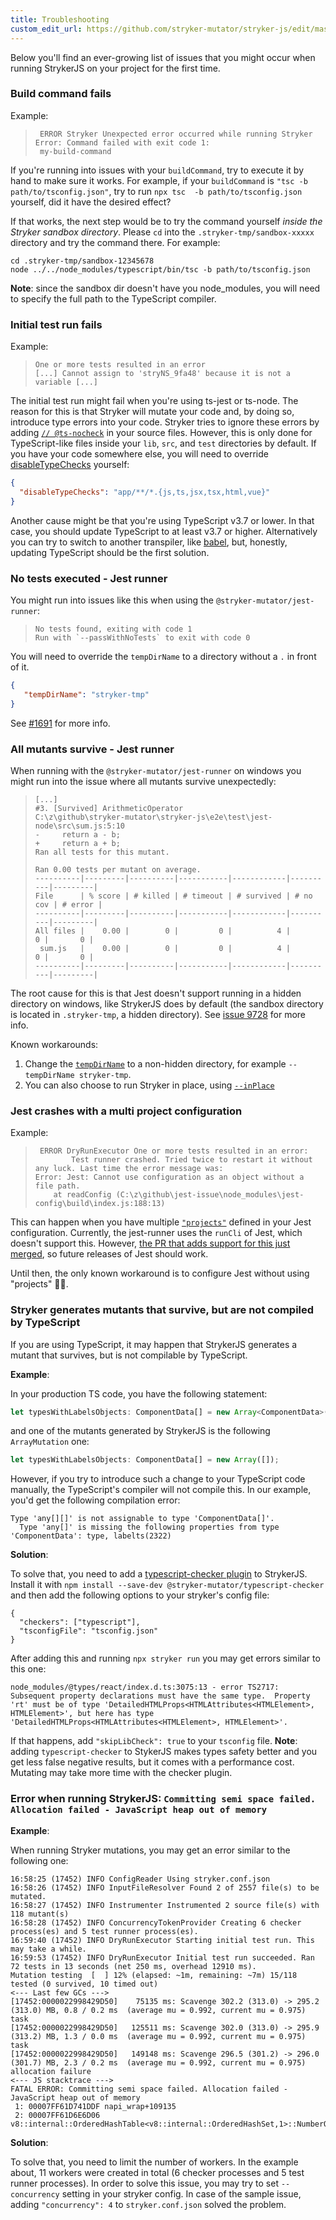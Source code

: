 ```yaml
---
title: Troubleshooting
custom_edit_url: https://github.com/stryker-mutator/stryker-js/edit/master/docs/troubleshooting.md
---
```


Below you'll find an ever-growing list of issues that you might occur when running StrykerJS on your project for the first time.

### Build command fails

Example:

> ```
>  ERROR Stryker Unexpected error occurred while running Stryker Error: Command failed with exit code 1:
>  my-build-command
> ```

If you're running into issues with your `buildCommand`, try to execute it by hand to make sure it works. For example, if your `buildCommand` is `"tsc -b path/to/tsconfig.json"`, try to run `npx tsc  -b path/to/tsconfig.json` yourself, did it have the desired effect?

If that works, the next step would be to try the command yourself _inside the Stryker sandbox directory_. Please `cd` into the `.stryker-tmp/sandbox-xxxxx` directory and try the command there. For example:

```shell
cd .stryker-tmp/sandbox-12345678
node ../../node_modules/typescript/bin/tsc -b path/to/tsconfig.json
```

**Note**: since the sandbox dir doesn't have you node_modules, you will need to specify the full path to the TypeScript compiler.

### Initial test run fails 

Example:

> ```
> One or more tests resulted in an error
> [...] Cannot assign to 'stryNS_9fa48' because it is not a variable [...]
> ```

The initial test run might fail when you're using ts-jest or ts-node. The reason for this is that Stryker will mutate your code and, by doing so, introduce type errors into your code. Stryker tries to ignore these errors by adding [`// @ts-nocheck`](https://devblogs.microsoft.com/typescript/announcing-typescript-3-7/#ts-nocheck-in-typescript-files) in your source files. However, this is only done for TypeScript-like files inside your `lib`, `src`, and `test` directories by default. If you have your code somewhere else, you will need to override [disableTypeChecks](./configuration.md#disabletypechecks-false--string) yourself:

```json
{
  "disableTypeChecks": "app/**/*.{js,ts,jsx,tsx,html,vue}"
}
```

Another cause might be that you're using TypeScript v3.7 or lower. In that case, you should update TypeScript to at least v3.7 or higher. Alternatively you can try to switch to another transpiler, like [babel](https://babeljs.io/docs/en/babel-preset-typescript), but, honestly, updating TypeScript should be the first solution.

### No tests executed - Jest runner

You might run into issues like this when using the `@stryker-mutator/jest-runner`:

> ```
> No tests found, exiting with code 1
> Run with `--passWithNoTests` to exit with code 0
> ```

You will need to override the `tempDirName` to a directory without a `.` in front of it.

```json
{
   "tempDirName": "stryker-tmp"
}
```

See [#1691](https://github.com/stryker-mutator/stryker-js/issues/1691) for more info.

### All mutants survive - Jest runner

When running with the `@stryker-mutator/jest-runner` on windows you might run into the issue where all mutants survive unexpectedly:

> ```
> [...]
> #3. [Survived] ArithmeticOperator
> C:\z\github\stryker-mutator\stryker-js\e2e\test\jest-node\src\sum.js:5:10
> -     return a - b;
> +     return a + b;
> Ran all tests for this mutant.
> 
> Ran 0.00 tests per mutant on average.
> ----------|---------|----------|-----------|------------|----------|---------|
> File      | % score | # killed | # timeout | # survived | # no cov | # error |
> ----------|---------|----------|-----------|------------|----------|---------|
> All files |    0.00 |        0 |         0 |          4 |        0 |       0 |
>  sum.js   |    0.00 |        0 |         0 |          4 |        0 |       0 |
> ----------|---------|----------|-----------|------------|----------|---------|
> ```

The root cause for this is that Jest doesn't support running in a hidden directory on windows, like StrykerJS does by default (the sandbox directory is located in `.stryker-tmp`, a hidden directory). See [issue 9728](https://github.com/facebook/jest/issues/9728) for more info.

Known workarounds:

1. Change the [`tempDirName`](./configuration.md#tempdirname-string) to a non-hidden directory, for example `--tempDirName stryker-tmp`.
2. You can also choose to run Stryker in place, using [`--inPlace`](./configuration.md#inplace-boolean)


### Jest crashes with a multi project configuration

Example:

> ```
>  ERROR DryRunExecutor One or more tests resulted in an error:
>         Test runner crashed. Tried twice to restart it without any luck. Last time the error message was:
> Error: Jest: Cannot use configuration as an object without a file path.
>     at readConfig (C:\z\github\jest-issue\node_modules\jest-config\build\index.js:188:13)
> ```

This can happen when you have multiple [`"projects"`](https://jestjs.io/docs/configuration#projects-arraystring--projectconfig) defined in your Jest configuration. Currently, the jest-runner uses the `runCli` of Jest, which doesn't support this. However, [the PR that adds support for this just merged](https://github.com/facebook/jest/pull/11307), so future releases of Jest should work. 

Until then, the only known workaround is to configure Jest without using "projects" 🤷‍♂️.

### Stryker generates mutants that survive, but are not compiled by TypeScript
If you are using TypeScript, it may happen that StrykerJS generates a mutant that survives, but is not compilable by TypeScript.

**Example**:

In your production TS code, you have the following statement:
```ts
let typesWithLabelsObjects: ComponentData[] = new Array<ComponentData>();
```

and one of the mutants generated by StrykerJS is the following `ArrayMutation` one:
```ts
let typesWithLabelsObjects: ComponentData[] = new Array([]);
```

However, if you try to introduce such a change to your TypeScript code manually, the TypeScript's compiler will not compile this. In our example, you'd get the following compilation error:
```
Type 'any[][]' is not assignable to type 'ComponentData[]'.
  Type 'any[]' is missing the following properties from type 'ComponentData': type, labelts(2322)
```

**Solution**:

To solve that, you need to add a [typescript-checker plugin](https://stryker-mutator.io/docs/stryker-js/typescript-checker/#configuring) to StrykerJS. Install it with `npm install --save-dev @stryker-mutator/typescript-checker` and then add the following options to your stryker's config file:
```
{
  "checkers": ["typescript"],
  "tsconfigFile": "tsconfig.json"
}
```

After adding this and running `npx stryker run` you may get errors similar to this one:
```
node_modules/@types/react/index.d.ts:3075:13 - error TS2717: Subsequent property declarations must have the same type.  Property 'rt' must be of type 'DetailedHTMLProps<HTMLAttributes<HTMLElement>, HTMLElement>', but here has type 'DetailedHTMLProps<HTMLAttributes<HTMLElement>, HTMLElement>'.
```

If that happens, add `"skipLibCheck": true` to your `tsconfig` file.
**Note**: adding `typescript-checker` to StykerJS makes types safety better and you get less false negative results, but it comes with a performance cost. Mutating may take more time with the checker plugin.

### Error when running StrykerJS: `Committing semi space failed. Allocation failed - JavaScript heap out of memory`
**Example**:

When running Stryker mutations, you may get an error similar to the following one:
```
16:58:25 (17452) INFO ConfigReader Using stryker.conf.json
16:58:26 (17452) INFO InputFileResolver Found 2 of 2557 file(s) to be mutated.
16:58:27 (17452) INFO Instrumenter Instrumented 2 source file(s) with 118 mutant(s)
16:58:28 (17452) INFO ConcurrencyTokenProvider Creating 6 checker process(es) and 5 test runner process(es).
16:59:40 (17452) INFO DryRunExecutor Starting initial test run. This may take a while.
16:59:53 (17452) INFO DryRunExecutor Initial test run succeeded. Ran 72 tests in 13 seconds (net 250 ms, overhead 12910 ms).
Mutation testing  [  ] 12% (elapsed: ~1m, remaining: ~7m) 15/118 tested (0 survived, 10 timed out)
<--- Last few GCs --->
[17452:0000022998429D50]    75135 ms: Scavenge 302.2 (313.0) -> 295.2 (313.0) MB, 0.8 / 0.2 ms  (average mu = 0.992, current mu = 0.975) task
[17452:0000022998429D50]   125511 ms: Scavenge 302.0 (313.0) -> 295.9 (313.2) MB, 1.3 / 0.0 ms  (average mu = 0.992, current mu = 0.975) task
[17452:0000022998429D50]   149148 ms: Scavenge 296.5 (301.2) -> 296.0 (301.7) MB, 2.3 / 0.2 ms  (average mu = 0.992, current mu = 0.975) allocation failure
<--- JS stacktrace --->
FATAL ERROR: Committing semi space failed. Allocation failed - JavaScript heap out of memory
 1: 00007FF61D741DDF napi_wrap+109135
 2: 00007FF61D6E6D06 v8::internal::OrderedHashTable<v8::internal::OrderedHashSet,1>::NumberOfElementsOffset+33350
```

**Solution**:

To solve that, you need to limit the number of workers. In the example about, 11 workers were created in total (6 checker processes and 5 test runner processes). In order to solve this issue, you may try to set `--concurrency` setting in your stryker config. In case of the sample issue, adding `"concurrency": 4` to `stryker.conf.json` solved the problem.
